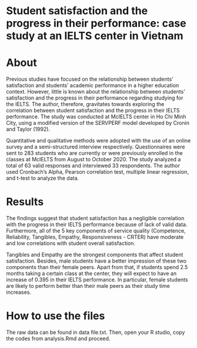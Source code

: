 # Student satisfaction and the progress in their performance: case study at an IELTS center in Vietnam

# About
Previous studies have focused on the relationship between students’ satisfaction and students’ academic performance in a higher education context. However, little is known about the relationship between students’ satisfaction and the progress in their performance regarding studying for the IELTS. The author, therefore, gravitates towards exploring the correlation between student satisfaction and the progress in their IELTS performance. The study was conducted at McIELTS center in Ho Chi Minh City, using a modified version of the SERVPERF model developed by Cronin and Taylor (1992).

Quantitative and qualitative methods were adopted with the use of an online survey and a semi-structured interview respectively. Questionnaires were sent to 283 students who are currently or were previously enrolled in the classes at McIELTS from August to October 2020. The study analyzed a total of 63 valid responses and interviewed 33 respondents. The author used Cronbach’s Alpha, Pearson correlation test, multiple linear regression, and t-test to analyze the data. 

# Results
The findings suggest that student satisfaction has a negligible correlation with the progress in their IELTS performance because of lack of valid data. Furthermore, all of the 5 key components of service quality (Competence, Reliability, Tangibles, Empathy, Responsiveness - CRTER) have moderate and low correlations with student overall satisfaction. 

Tangibles and Empathy are the strongest components that affect student satisfaction. Besides, male students have a better impression of these two components than their female peers. Apart from that, if students spend 2.5 months taking a certain class at the center, they will expect to have an increase of 0.395 in their IELTS performance. In particular, female students are likely to perform better than their male peers as their study time increases.

# How to use the files
The raw data can be found in data file.txt. 
Then, open your R studio, copy the codes from analysis.Rmd and proceed.

